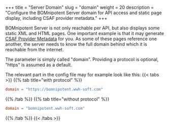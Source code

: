 +++
title = "Server Domain"
slug = "domain"
weight = 20
description = "Configure the BOMnipotent Server domain for API access and static page display, including CSAF provider metadata."
+++

BOMnipotent Server is not only reachable per API, but also displays some static XML and HTML pages. One important example is that it may generate [CSAF Provider Metadata](/server/configuration/required/provider-metadata/) for you. As some of these pages reference one another, the server needs to know the full domain behind which it is reachable from the internet.

The parameter is simply called "domain". Providing a protocol is optional, "https" is assumed as a default.

The relevant part in the config file may for example look like this:
{{< tabs >}}
{{% tab title="with protocol" %}}
```toml
domain = "https://bomnipotent.wwh-soft.com"
```
{{% /tab %}}
{{% tab title="without protocol" %}}
```toml
domain = "bomnipotent.wwh-soft.com"
```
{{% /tab %}}
{{< /tabs >}}
